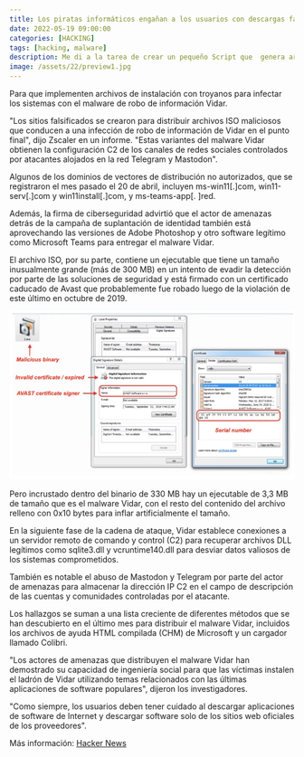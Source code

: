 ```yaml
---
title: Los piratas informáticos engañan a los usuarios con descargas falsas de Windows 11 para distribuir el malware Vidar
date: 2022-05-19 09:00:00 
categories: [HACKING]
tags: [hacking, malware]
description: Me di a la tarea de crear un pequeño Script que  genera archivos de tipo KML los cuales pueden ser visualizados en Google Earth.
image: /assets/22/preview1.jpg
---
```


Para que implementen archivos de instalación con troyanos para infectar los sistemas con el malware de robo de información Vidar.

"Los sitios falsificados se crearon para distribuir archivos ISO maliciosos que conducen a una infección de robo de información de Vidar en el punto final", dijo Zscaler en un informe. "Estas variantes del malware Vidar obtienen la configuración C2 de los canales de redes sociales controlados por atacantes alojados en la red Telegram y Mastodon".

Algunos de los dominios de vectores de distribución no autorizados, que se registraron el mes pasado el 20 de abril, incluyen ms-win11[.]com, win11-serv[.]com y win11install[.]com, y ms-teams-app[. ]red.

Además, la firma de ciberseguridad advirtió que el actor de amenazas detrás de la campaña de suplantación de identidad también está aprovechando las versiones de Adobe Photoshop y otro software legítimo como Microsoft Teams para entregar el malware Vidar.

El archivo ISO, por su parte, contiene un ejecutable que tiene un tamaño inusualmente grande (más de 300 MB) en un intento de evadir la detección por parte de las soluciones de seguridad y está firmado con un certificado caducado de Avast que probablemente fue robado luego de la violación de este último en octubre de 2019.

![Imagen 01](/assets/22/022-01.png)
  
Pero incrustado dentro del binario de 330 MB hay un ejecutable de 3,3 MB de tamaño que es el malware Vidar, con el resto del contenido del archivo relleno con 0x10 bytes para inflar artificialmente el tamaño.

En la siguiente fase de la cadena de ataque, Vidar establece conexiones a un servidor remoto de comando y control (C2) para recuperar archivos DLL legítimos como sqlite3.dll y vcruntime140.dll para desviar datos valiosos de los sistemas comprometidos.

También es notable el abuso de Mastodon y Telegram por parte del actor de amenazas para almacenar la dirección IP C2 en el campo de descripción de las cuentas y comunidades controladas por el atacante.

Los hallazgos se suman a una lista creciente de diferentes métodos que se han descubierto en el último mes para distribuir el malware Vidar, incluidos los archivos de ayuda HTML compilada (CHM) de Microsoft y un cargador llamado Colibri.

"Los actores de amenazas que distribuyen el malware Vidar han demostrado su capacidad de ingeniería social para que las víctimas instalen el ladrón de Vidar utilizando temas relacionados con las últimas aplicaciones de software populares", dijeron los investigadores.

"Como siempre, los usuarios deben tener cuidado al descargar aplicaciones de software de Internet y descargar software solo de los sitios web oficiales de los proveedores".

Más información: [Hacker News](https://thehackernews.com/2022/05/hackers-trick-users-with-fake-windows.html)
